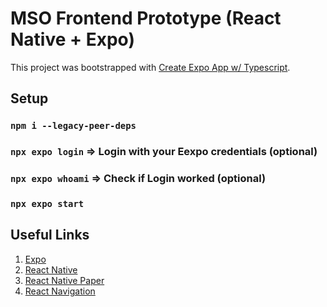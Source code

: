 # MSO Frontend Prototype (React Native + Expo)

This project was bootstrapped with [Create Expo App w/ Typescript](https://docs.expo.dev/guides/typescript/#starting-from-scratch-using-a-typescript-template).

## Setup

### `npm i --legacy-peer-deps`

### `npx expo login` => Login with your Eexpo credentials (optional)

### `npx expo whoami` => Check if Login worked (optional)

### `npx expo start`

## Useful Links

1. [Expo](https://docs.expo.dev/)
2. [React Native](https://reactnative.dev/docs/getting-started)
3. [React Native Paper](https://callstack.github.io/react-native-paper/)
4. [React Navigation](https://reactnavigation.org/docs/getting-started)

